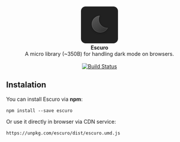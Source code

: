 <p align="center">
  <img src="logo.png" width="100" height="100">
  <br>
  <b role="heading" aria-level="1">Escuro</b>
  <br>
  A micro library (~350B) for handling dark mode on browsers.
  <br><br>
  <a href="https://travis-ci.com/kazzkiq/escuro"><img src="https://travis-ci.com/kazzkiq/escuro.svg?branch=master" alt="Build Status"></a>
</p>

## Instalation

You can install Escuro via **npm**:

```
npm install --save escuro
```

Or use it directly in browser via CDN service:

```
https://unpkg.com/escuro/dist/escuro.umd.js
```
